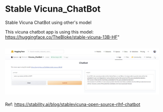 # Stable Vicuna_ChatBot
Stable Vicuna ChatBot using other's model

This vicuna chatbot app is using this model: https://huggingface.co/TheBloke/stable-vicuna-13B-HF"

![Image description](https://github.com/hennypurwadi/Vicuna_ChatBot/blob/main/Vicuna_app_answer.jpg?raw=true)
---
Ref: https://stability.ai/blog/stablevicuna-open-source-rlhf-chatbot
